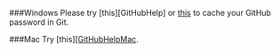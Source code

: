 ###Windows
Please try [this][GitHubHelp] or [this][SO] to cache your GitHub password in Git.

###Mac
Try [this][[GitHubHelpMac].

<!-- Links -->

[GitHubHelpMac]:https://help.github.com/articles/caching-your-github-password-in-git/#platform-mac
[GitHubHelpWin]:https://help.github.com/articles/caching-your-github-password-in-git/#platform-windows
[SO]: http://stackoverflow.com/questions/18683935/store-https-passwords-with-cygwins-git